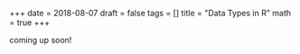 +++
  date = 2018-08-07
  draft = false
  tags = []
  title = "Data Types in R"
  math = true
+++
    
    
coming up soon!